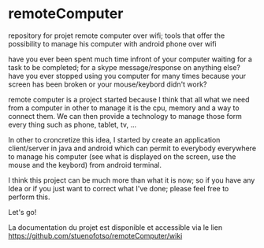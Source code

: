 remoteComputer
==============

repository for projet remote computer over wifi; tools that offer the possibility to manage his computer with android phone over wifi

have you ever been spent much time infront of your computer waiting for a task to be completed; for a skype message/response on anything else?
have you ever stopped using you computer for many times because your screen has been broken or your mouse/keybord didn't work?

remote computer is a project started because I think that all what we need from a computer in other to manage it is the cpu, memory and a way to connect them. We can then provide a technology to manage those form every thing such as phone, tablet, tv, ...

In other to croncretize this idea, I started by create an application client/server in java and android which can permit to everybody everywhere to manage his computer (see what is displayed on the screen, use the mouse and the keybord) from android terminal.

I think this project can be much more than what it is now; so if you have any Idea or if you just want to correct what I've done; please feel free to perform this.

Let's go!


La documentation du projet est disponible et accessible via le lien 
https://github.com/stuenofotso/remoteComputer/wiki
